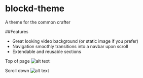 # blockd-theme
A theme for the common crafter

##Features
- Great looking video background (or static image if you prefer)
- Navigation smoothly transitions into a navbar upon scroll
- Extendable and reusable sections

Top of page
![alt text](http://i.imgur.com/Hdy00ZR.jpg)

Scroll down
![alt text](http://i.imgur.com/8K28HyG.png)
